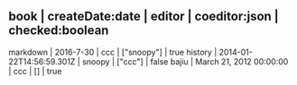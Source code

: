 book     | createDate:date          | editor | coeditor:json | checked:boolean
-------------------------------------------------------------------------
markdown | 2016-7-30                | ccc    | ["snoopy"]    | true
history  | 2014-01-22T14:56:59.301Z | snoopy | ["ccc"]       | false
bajiu    | March 21, 2012 00:00:00  | ccc    | []            | true

